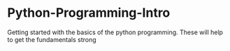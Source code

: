 # Python-Programming-Intro
Getting started with the basics of the python programming. These will help to get the fundamentals strong
